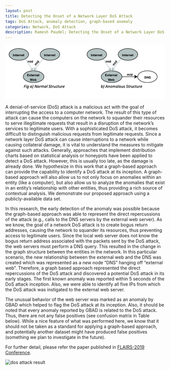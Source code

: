 ```yaml
---
layout: post
title: Detecting the Onset of a Network Layer DoS Attack
tags: DoS Attack, anomaly detection, graph-based anomaly
categories: Network, DoS Attack
description: Ramesh Paudel; Detecting the Onset of a Network Layer DoS Attack
---
```


<div class="topimage">
    <a href="../assets/pics/DoS.png">
        <img src="../assets/pics/DoS.png"
              title="DoS attack graph" alt="DoS attack graph structure"/></a>
    </div>

A denial-of-service (DoS) attack is a malicious act
with the goal of interrupting the access to a computer network.
The result of this type of attack can cause the computers on the
network to squander their resources to serve illegitimate requests
that result in a disruption of the network’s services to legitimate
users. With a sophisticated DoS attack, it becomes difficult to
distinguish malicious requests from legitimate requests. Since a
network layer DoS attack can cause interruptions to a network
while causing collateral damage, it is vital to understand the
measures to mitigate against such attacks. Generally, approaches
that implement distribution charts based on statistical analysis or
honeypots have been applied to detect a DoS attack. However, this
is usually too late, as the damage is already done. We hypothesize
in this work that a graph-based approach can provide the
capability to identify a DoS attack at its inception. A graph-based
approach will also allow us to not only focus on anomalies within
an entity (like a computer), but also allow us to analyze the
anomalies that exist in an entity’s relationship with other entities,
thus providing a rich source of contextual analysis. We
demonstrate our proposed approach using a publicly-available
data set. 

In this research, the early detection of the anomaly
was possible because the graph-based approach was able to
represent the direct repercussions of the attack (e.g., calls to
the DNS servers by the external web server). As we know,
the goal of a network DoS attack is to create bogus return addresses,
causing the network to squander its resources, thus
preventing access to legitimate users. Since the local web
server does not know the bogus return address associated
with the packets sent by the DoS attack, the web servers
must perform a DNS query. This resulted in the change in
the graph structure between the entities in the network. In
this particular scenario, the new relationship between the external
web and the DNS was created which was represented
as a new node “DNS” hanging off “external web”.
Therefore, a graph based approach represented the direct repercussions
of the DoS attack and discovered a potential DoS attack
in its early stages. The first known anomaly was reported
within 5 seconds of the DoS attack inception. Also, we were
able to identify all five IPs from which the DoS attack was
instigated to the external web server.

The unusual behavior of the web server was marked as an anomaly by GBAD
which helped to flag the DoS attack at its inception. Also,
it should be noted that every anomaly reported by GBAD is
related to the DoS attack. Thus, there are not any false positives
(see confusion matrix in Table below). While a nice feature
of what was performed here, we know that it should not be
taken as a standard for applying a graph-based approach, and
potentially another dataset might have produced false positives
(something we plan to investigate in the future).

For further detail, please refer the paper published in [FLAIRS-2019 Conference](https://rpaudel42.github.io/assets/MAIN-F-PaudelR.77.pdf).

<div class="topimage">
        <img src="../assets/pic/dos_result.png"
              title="dos attack result" alt="dos attack result"/>
</div>
